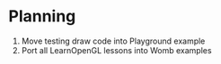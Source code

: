 # Planning

1. Move testing draw code into Playground example
1. Port all LearnOpenGL lessons into Womb examples
